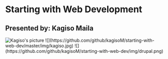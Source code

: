 # Starting with Web Development
## Presented by: Kagiso Maila
<img src="https://raw.githubusercontent.com/kagisoM/starting-with-web-dev/img/Kagiso.jpg" alt="Kagiso's picture">
![](https://github.com/github/kagisoM/starting-with-web-dev/master/img/kagiso.jpg)
![](https://github.com/github/kagisoM/starting-with-web-dev/img/drupal.png)
